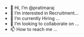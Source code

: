 - 👋 Hi, I’m @pratimaraj
- 👀 I’m interested in Recruitment...
- 🌱 I’m currently Hiring ...
- 💞️ I’m looking to collaborate on ...
- 📫 How to reach me ...

<!---
pratimaraj/pratimaraj is a ✨ special ✨ repository because its `README.md` (this file) appears on your GitHub profile.
You can click the Preview link to take a look at your changes.
--->
